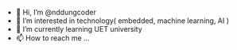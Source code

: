 - 👋 Hi, I’m @nddungcoder
- 👀 I’m interested in technology( embedded, machine learning, AI ) 
- 🌱 I’m currently learning UET university
- 📫 How to reach me ...

<!---
nddungcoder/nddungcoder is a ✨ special ✨ repository because its `README.md` (this file) appears on your GitHub profile.
You can click the Preview link to take a look at your changes.
--->

